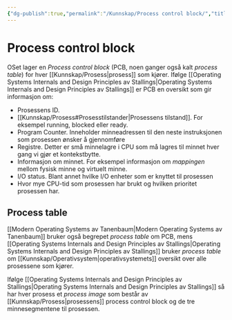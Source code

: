 ```yaml
---
{"dg-publish":true,"permalink":"/Kunnskap/Process control block/","title":"Process control block","tags":["ikt102","informatikk"]}
---
```



# Process control block
OSet lager en *Process control block* (<abbr>PCB</abbr>, noen ganger også kalt *process table*) for hver [[Kunnskap/Prosess\|prosess]] som kjører. Ifølge [[Operating Systems Internals and Design Principles av Stallings\|Operating Systems Internals and Design Principles av Stallings]] er PCB en oversikt som gir informasjon om:

- Prosessens ID.
- [[Kunnskap/Prosess#Prosesstilstander\|Prosessens tilstand]]. For eksempel running, blocked eller ready.
- Program Counter. Inneholder minneadressen til den neste instruksjonen som prosessen ønsker å gjennomføre
- Registre. Detter er små minnelagre i CPU som må lagres til minnet hver gang vi gjør et kontekstbytte.
- Informasjon om minnet. For eksempel informasjon om *mappingen* mellom fysisk minne og virtuelt minne.
- I/O status. Blant annet hvilke I/O enheter som er knyttet til prosessen
- Hvor mye CPU-tid som prosessen har brukt og hvilken prioritet prosessen har.


## Process table
[[Modern Operating Systems av Tanenbaum\|Modern Operating Systems av Tanenbaum]] bruker også begrepet *process table* om PCB, mens [[Operating Systems Internals and Design Principles av Stallings\|Operating Systems Internals and Design Principles av Stallings]] bruker *process table* om [[Kunnskap/Operativsystem\|operativsystemets]] oversikt over alle prosessene som kjører.

Ifølge [[Operating Systems Internals and Design Principles av Stallings\|Operating Systems Internals and Design Principles av Stallings]] så har hver prosess et *process image* som består av [[Kunnskap/Prosess\|prosessens]] process control block og de tre minnesegmentene til prosessen.

<style> .container {font-family: sans-serif; text-align: center;} .button-wrapper button {z-index: 1;height: 40px; width: 100px; margin: 10px;padding: 5px;} .excalidraw .App-menu_top .buttonList { display: flex;} .excalidraw-wrapper { height: 800px; margin: 50px; position: relative;} :root[dir="ltr"] .excalidraw .layer-ui__wrapper .zen-mode-transition.App-menu_bottom--transition-left {transform: none;} </style><script src="https://cdn.jsdelivr.net/npm/react@17/umd/react.production.min.js"></script><script src="https://cdn.jsdelivr.net/npm/react-dom@17/umd/react-dom.production.min.js"></script><script type="text/javascript" src="https://cdn.jsdelivr.net/npm/@excalidraw/excalidraw@0/dist/excalidraw.production.min.js"></script><div id="Process_tableexcalidraw.md1"></div><script>(function(){const InitialData={"type":"excalidraw","version":2,"source":"https://github.com/zsviczian/obsidian-excalidraw-plugin/releases/tag/2.4.0","elements":[{"id":"z9lDeTGE-c2jxecTmMH08","type":"rectangle","x":-271.6422040098097,"y":151.5566603697683,"width":599.0170604961271,"height":444.28375330914787,"angle":0,"strokeColor":"#f08c00","backgroundColor":"transparent","fillStyle":"hachure","strokeWidth":4,"strokeStyle":"solid","roughness":1,"opacity":100,"groupIds":[],"frameId":null,"index":"ak","roundness":{"type":3},"seed":62882652,"version":73,"versionNonce":1201134180,"isDeleted":false,"boundElements":null,"updated":1727774075092,"link":null,"locked":false},{"type":"image","version":51,"versionNonce":2096589276,"index":"al","isDeleted":false,"id":"6nc6KHXr","fillStyle":"hachure","strokeWidth":1,"strokeStyle":"solid","roughness":1,"opacity":100,"angle":0,"x":37.34135212510296,"y":368.91032998565277,"strokeColor":"#000000","backgroundColor":"transparent","width":256.82352941176475,"height":180.08967001434723,"seed":77300,"groupIds":[],"frameId":null,"roundness":null,"boundElements":[],"updated":1727773567577,"link":null,"locked":false,"status":"pending","fileId":"c449a51a684d659184fb6fb48aaab83554c2661d","scale":[1,1]},{"type":"rectangle","version":277,"versionNonce":667043676,"index":"am","isDeleted":false,"id":"67TdaHw2CSOZqCZ4qYjVS","fillStyle":"hachure","strokeWidth":2,"strokeStyle":"solid","roughness":1,"opacity":100,"angle":0,"x":-197.82020828363932,"y":265.7033532992827,"strokeColor":"#1e1e1e","backgroundColor":"#fff5f5","width":200,"height":270,"seed":1621602020,"groupIds":["TyOVzpjMXQMDiSt8TrNSu"],"frameId":null,"roundness":{"type":3},"boundElements":[{"type":"text","id":"X8hkKjm3"}],"updated":1727774006446,"link":null,"locked":false},{"type":"text","version":526,"versionNonce":255392732,"index":"an","isDeleted":false,"id":"X8hkKjm3","fillStyle":"hachure","strokeWidth":2,"strokeStyle":"solid","roughness":1,"opacity":100,"angle":0,"x":-192.82020828363932,"y":270.7033532992827,"strokeColor":"#1e1e1e","backgroundColor":"transparent","width":188.56002807617188,"height":220,"seed":672577116,"groupIds":["TyOVzpjMXQMDiSt8TrNSu"],"frameId":null,"roundness":null,"boundElements":[],"updated":1727774006446,"link":"[[Kunnskap/Prosess#Prosesstilstander\|Prosess#Prosesstilstander]]","locked":false,"fontSize":16,"fontFamily":5,"text":"📍\n\nProsessens ID\n[[Prosessens tilstand\|Prosessens tilstand]]\nProgram counter\nRegistre\nInformasjon om mapping\nmellom fysisk og virtuelt\nminne\nI/O status\nCPU-tid og prioritet","rawText":"\n\nProsessens ID\n[[Kunnskap/Prosess#Prosesstilstander\|Prosessens tilstand]]\nProgram counter\nRegistre\nInformasjon om mapping mellom fysisk og virtuelt minne\nI/O status\nCPU-tid og prioritet","textAlign":"left","verticalAlign":"top","containerId":"67TdaHw2CSOZqCZ4qYjVS","originalText":"📍\n\nProsessens ID\n[[Prosessens tilstand\|Prosessens tilstand]]\nProgram counter\nRegistre\nInformasjon om mapping mellom fysisk og virtuelt minne\nI/O status\nCPU-tid og prioritet","autoResize":true,"lineHeight":1.25},{"id":"NhMIxDvf","type":"text","x":-168.30909200830774,"y":277.0327650639886,"width":143.39199829101562,"height":18.4,"angle":0,"strokeColor":"#e03131","backgroundColor":"transparent","fillStyle":"hachure","strokeWidth":2,"strokeStyle":"solid","roughness":1,"opacity":100,"groupIds":["TyOVzpjMXQMDiSt8TrNSu"],"frameId":null,"index":"ao","roundness":null,"seed":701686372,"version":281,"versionNonce":786767964,"isDeleted":false,"boundElements":null,"updated":1727774006446,"link":null,"locked":false,"text":"Process control block","rawText":"Process control block","fontSize":16,"fontFamily":7,"textAlign":"left","verticalAlign":"top","containerId":null,"originalText":"Process control block","autoResize":true,"lineHeight":1.15},{"id":"bqdrhGuf","type":"text","x":53.03677952178043,"y":344.62205335547804,"width":96.5280075073242,"height":18.4,"angle":0,"strokeColor":"#1971c2","backgroundColor":"#fff5f5","fillStyle":"hachure","strokeWidth":2,"strokeStyle":"solid","roughness":1,"opacity":100,"groupIds":[],"frameId":null,"index":"ap","roundness":null,"seed":736475484,"version":41,"versionNonce":1444566500,"isDeleted":false,"boundElements":null,"updated":1727774026315,"link":null,"locked":false,"text":"Minneområde","rawText":"Minneområde","fontSize":16,"fontFamily":7,"textAlign":"left","verticalAlign":"top","containerId":null,"originalText":"Minneområde","autoResize":true,"lineHeight":1.15},{"id":"glFJ31cT","type":"text","x":-157.46194119831318,"y":159.21672508199512,"width":379.3911689583659,"height":72.03233650357873,"angle":0,"strokeColor":"#f08c00","backgroundColor":"transparent","fillStyle":"hachure","strokeWidth":4,"strokeStyle":"solid","roughness":1,"opacity":100,"groupIds":[],"frameId":null,"index":"ar","roundness":null,"seed":1553626212,"version":112,"versionNonce":693507300,"isDeleted":false,"boundElements":null,"updated":1727774083221,"link":null,"locked":false,"text":"Process image","rawText":"Process image","fontSize":62.636814350938025,"fontFamily":7,"textAlign":"left","verticalAlign":"top","containerId":null,"originalText":"Process image","autoResize":true,"lineHeight":1.15},{"id":"n6zG3wn0","type":"text","x":-64.82045677968904,"y":177.60088039133908,"width":3.007999897003174,"height":18.4,"angle":0,"strokeColor":"#1e1e1e","backgroundColor":"transparent","fillStyle":"hachure","strokeWidth":4,"strokeStyle":"solid","roughness":1,"opacity":100,"groupIds":[],"frameId":null,"index":"aq","roundness":null,"seed":1689141724,"version":3,"versionNonce":1072986844,"isDeleted":true,"boundElements":null,"updated":1727774059916,"link":null,"locked":false,"text":"","rawText":"","fontSize":16,"fontFamily":7,"textAlign":"left","verticalAlign":"top","containerId":null,"originalText":"","autoResize":true,"lineHeight":1.15}],"appState":{"theme":"light","viewBackgroundColor":"#ffffff","currentItemStrokeColor":"#f08c00","currentItemBackgroundColor":"transparent","currentItemFillStyle":"hachure","currentItemStrokeWidth":4,"currentItemStrokeStyle":"solid","currentItemRoughness":1,"currentItemOpacity":100,"currentItemFontFamily":7,"currentItemFontSize":28,"currentItemTextAlign":"left","currentItemStartArrowhead":null,"currentItemEndArrowhead":"arrow","currentItemArrowType":"round","scrollX":852.2751091965927,"scrollY":104.28950101860309,"zoom":{"value":0.652736},"currentItemRoundness":"round","gridSize":20,"gridStep":5,"gridModeEnabled":false,"gridColor":{"Bold":"#C9C9C9","Regular":"#EDEDED"},"currentStrokeOptions":null,"frameRendering":{"enabled":true,"clip":true,"name":true,"outline":true},"objectsSnapModeEnabled":false,"activeTool":{"type":"selection","customType":null,"locked":false,"lastActiveTool":{"type":"rectangle","customType":null,"locked":false,"lastActiveTool":null}}},"files":{}};InitialData.scrollToContent=true;App=()=>{const e=React.useRef(null),t=React.useRef(null),[n,i]=React.useState({width:void 0,height:void 0});return React.useEffect(()=>{i({width:t.current.getBoundingClientRect().width,height:t.current.getBoundingClientRect().height});const e=()=>{i({width:t.current.getBoundingClientRect().width,height:t.current.getBoundingClientRect().height})};return window.addEventListener("resize",e),()=>window.removeEventListener("resize",e)},[t]),React.createElement(React.Fragment,null,React.createElement("div",{className:"excalidraw-wrapper",ref:t},React.createElement(ExcalidrawLib.Excalidraw,{ref:e,width:n.width,height:n.height,initialData:InitialData,viewModeEnabled:!0,zenModeEnabled:!0,gridModeEnabled:!1})))},excalidrawWrapper=document.getElementById("Process_tableexcalidraw.md1");ReactDOM.render(React.createElement(App),excalidrawWrapper);})();</script>